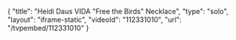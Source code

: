 {
    "title": "Heidi Daus VIDA \"Free the Birds\" Necklace",
    "type": "solo",
    "layout": "iframe-static",
    "videoId": "112331010",
    "url": "\/tvpembed\/112331010"
}